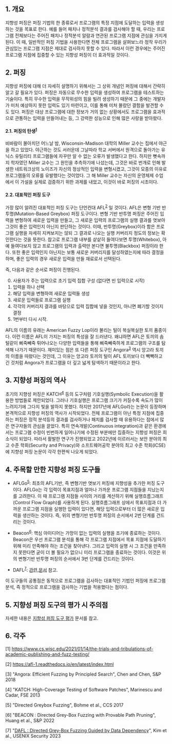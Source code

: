 ## 1. 개요
지향성 퍼징은 퍼징 기법의 한 종류로서 프로그램의 특정 지점에 도달하는 입력을 생성하는 것을 목표로 한다.
예를 들어 패치나 정적분석 결과를 검사해야 할 때, 우리는 프로그램 전체보다는 주어진 패치나 정적분석 알람과 연관된 프로그램 지점에 관심을 가지게 된다.
이 때, 일반적인 퍼징 기법을 사용한다면 전체 프로그램을 살펴보느라 정작 우리가 관심있는 프로그램 지점은 제대로 검사하지 못할 수 있다.
따라서 이런 경우에는 주어진 프로그램 지점에 집중할 수 있는 지향성 퍼징이 더 효과적일 것이다.

## 2. 퍼징
지향성 퍼징에 대해 더 자세히 설명하기 위해서는 그 상위 개념인 퍼징에 대해서 간략히 알고 갈 필요가 있다.
퍼징은 자동으로 무수한 입력을 생성하여 프로그램을 테스트하는 기술이다.
특히 무수한 입력을 무작위성의 힘을 빌려 생성하기 때문에 그 중에는 개발자가 미처 예상하지 못한 입력도 있기 마련이고, 이를 통해 미처 몰랐던 결함을 발견할 수도 있다.
퍼징은 대상 프로그램에 대한 정보가 거의 없는 상황에서도 프로그램을 효과적으로 관통하는 입력을 만들어내는 등, 그 강력한 성능으로 인해 많은 사랑을 받아왔다.

#### 2.1. 퍼징의 탄생<sup>[1](#fuzzing_begin)</sup>
비바람이 몰아치던 어느날 밤, Wisconsin-Madison 대학의 Miller 교수는 집에서 야근을 하고 있었다.
야근하는 것도 서러운데 그날따라 학교 서버에서 원격으로 돌아가는 유닉스 유틸리티 프로그램들에 자꾸만 알 수 없는 오류가 발생했다고 한다.
하지만 뼛속까지 학자였던 Miller 교수는 그 원인을 추측하기에 나섰는데, 그것은 바로 번개로 인해 발생한 네트워크상의 노이즈가 자신의 정상적인 입력을 변형시켰고,
그것이 모종의 이유로 프로그램들의 오류를 유발했다는 것이었다.
그 해 Miller 교수는 자신의 운영체제 수업에서 이 가설을 실제로 검증하기 위한 과제를 내었고, 이것이 바로 퍼징의 시초이다.

#### 2.2. 대표적인 퍼징 도구
가장 많이 알려진 대표적인 퍼징 도구는 단언컨대 AFL<sup>[2](#AFL)</sup> 일 것이다. 
AFL은 변형 기반 반투명(Mutation-Based Greybox) 퍼징 도구이다.
변형 기반 반투명 퍼징은 주어진 입력을 변형하여 새로운 입력을 만들고, 그 새로운 입력의 프로그램의 실행 결과를 엿보아 그것이 좋은 입력인지 아닌지 판단하는 것이다.
이때, 반투명(Greybox)이라 함은 프로그램 실행을 자세히 지켜보지는 않되 그 결과로 나오는 실행 커버리지 정도의 정보는 확인한다는 것을 뜻한다.
참고로 프로그램 내부를 샅샅히 들여다보면 투명(Whitebox), 아예 들여다보지 않고 프로그램의 입력과 출력만 본다면 불투명(Blackbox) 퍼징이라 한다.
또한 좋은 입력인지 아닌지는 보통 새로운 커버리지를 달성하였는지에 따라 결정을 하며, 좋은 입력의 경우 새로운 입력을 만들 재료로서 선택된다.

즉, 다음과 같은 순서로 퍼징이 진행된다.

0. 사용자가 주는 입력으로 초기 입력 집합 구성 (없다면 빈 입력으로 시작)
1. 입력을 하나 선택
2. 해당 입력을 변형하여 새로운 입력들 생성
3. 새로운 입력들로 프로그램 실행
4. 각각의 커버리지 결과를 바탕으로 입력 집합에 넣을 것인지, 아니면 폐기할 것이지 결정
5. 1번부터 다시 시작.

AFL의 이름의 유래는 American Fuzzy Lop이라 불리는 털이 복실복실한 토끼 품종이다.
이런 이름은 AFL이 가지는 퍼징의 특성을 잘 드러낸다.
왜냐하면 AFL은 토끼의 솜털같이 삐죽빼죽 튀어나오는 다양한 입력들을 통해 삐죽빼죽하게 프로그램의 구조를 탐색해 나가기 때문이다.
재미있는 점은 또 다른 퍼징 도구인 Angora<sup>[3](#Angora)</sup>  역시 앙고라 토끼의 이름을 따왔다는 것인데,
그 이유는 앙고라 토끼의 털이 AFL 토끼보다 더 빽빽하고 긴 것처럼 Angora가 프로그램을 더 깊고 넓게 탐색하기 때문이라고 한다.

## 3. 지향성 퍼징의 역사
초기의 지향성 퍼징은 KATCH<sup>[4](#KATCH)</sup> 등의 도구처럼 기호실행(Symbolic Execution)을 활용한 방법들로 제안되었다.
그러나 기호실행은 프로그램 크기가 커질수록 속도가 많이 느려지기에 그다지 빛을 발하지 못했다.
하지만 2017년에 AFLGo라는 논문이 등장하며 본격적으로 지향성 퍼징의 역사가 시작되었다.
전체 프로그램이 아닌 특정 지점에 집중하는 퍼징은 정적 분석등의 결과를 검사하거나 패치를 검사할 때 유용하다는 점에서 많은 연구자들의 관심을 끌었다.
특히 연속개발(Continuous integration)과 같은 환경에서는 프로그램 수정이 빈번하게 일어나기에 수정된 부분에만 집중하는 지향성 퍼징은 희소식이 되었다.
따라서 활발한 연구가 진행되었고 2022년에 이르러서는 보안 분야의 최고 수준 학회(Security and Privacy)와 소프트웨어공학 분야의 최고 수준 학회(ICSE)에
지향성 퍼징 논문이 각각 한편씩 나오게 되었다.

## 4. 주목할 만한 지향성 퍼징 도구들
- AFLGo<sup>[5](#AFLGo)</sup>:
최초의 AFL기반, 즉 변형기반 엿보기 퍼징에 지향성을 추가한 퍼징 도구이다.
AFLGo는 각 입력이 목표지점과 얼마나 가까운 프로그램 지점들을 지났는지를 고려한다.
이 때 프로그램 지점들 사이의 거리를 계산하기 위해 실행흐름그래프(Control Flow Graph)를 사용하게 된다.
실행흐름그래프 상에서 목표지점과 더 가까운 프로그램 지점을 실행한 입력이 있다면, 해당 입력으로부터 더 많은 새로운 입력을 생산하는 것이다.
즉, 위의 변형기반 반투명 퍼징의 순서에서 2번 단계를 건드리는 것이다.

- Beacon<sup>[6](#Beacon)</sup>:
핵심 아이디어는 가망이 없는 입력의 실행을 조기에 종료하는 것이다.
Beacon은 우선 프로그램 분석을 통해 각 프로그램 지점에서 목표 지점에 도달하기 위해 미리 만족해야 하는 조건을 찾아낸다.
그리고 입력의 실행 시 그 조건을 만족하지 못한다면 굳이 더 볼 필요가 없으니 미리 프로그램을 종료하는 것이다.
이것은 위의 변형기반 반투명 퍼징의 순서에서 3번 단계를 건드리는 것이다.

- DAFL<sup>[7](#DAFL)</sup>:
[관련 문서](https://github.com/prosyslab/pl-wiki/wiki/DAFL) 참고.

이 도구들의 공통점은 동적으로 프로그램을 검사하는 대표적인 기법인 퍼징에 프로그램 분석, 즉 정적으로 프로그램을 검사하는 기법을 적용했다는 점이다.


## 5. 지향성 퍼징 도구의 평가 시 주의점
자세한 내용은 [지향성 퍼징 도구 평가](https://github.com/prosyslab/pl-wiki/wiki/지향성-퍼징-도구-평가) 문서를 참고.

## 6. 각주

[<a name="fuzzing_begin">1</a>] https://www.cs.wisc.edu/2021/01/14/the-trials-and-tribulations-of-academic-publishing-and-fuzz-testing/

[<a name="AFL">2</a>] https://afl-1.readthedocs.io/en/latest/index.html

[<a name="Angora">3</a>] "Angora: Efficient Fuzzing by Principled Search", Chen and Chen, S&P 2018

[<a name="KATCH">4</a>] "KATCH: High-Coverage Testing of Software Patches", Marinescu and Cadar, FSE 2013

[<a name="AFLGo">5</a>] "Directed Greybox Fuzzing", Bohme et al., CCS 2017

[<a name="Beacon">6</a>] "BEACON : Directed Grey-Box Fuzzing with Provable Path Pruning", Huang et al., S&P 2022

[<a name="DAFL">7</a>] "[DAFL : Directed Grey-Box Fuzzing Guided by Data Dependency](https://prosys.kaist.ac.kr/publications/sec23.pdf)", Kim et al., USENIX Security 2023

